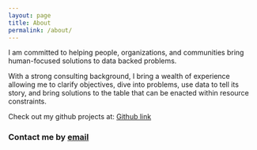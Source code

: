 ```yaml
---
layout: page
title: About
permalink: /about/
---
```


I am committed to helping people, organizations, and communities bring human-focused solutions to data backed problems. 

With a strong consulting background, I bring a wealth of experience allowing me to clarify objectives, dive into problems, use data to tell its story, and bring solutions to the table that can be enacted within resource constraints.

Check out my github projects at: 
[Github link](https://github.com/cdubbs512)

### Contact me by [email](christopher@christopherwilliams.us)
